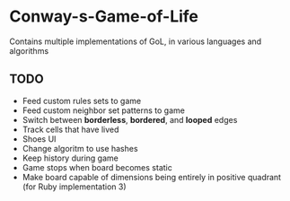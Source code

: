 Conway-s-Game-of-Life
=====================

Contains multiple implementations of GoL, in various languages and algorithms

## TODO
* Feed custom rules sets to game
* Feed custom neighbor set patterns to game
* Switch between __borderless__, __bordered__, and __looped__ edges
* Track cells that have lived
* Shoes UI
* Change algoritm to use hashes
* Keep history during game
* Game stops when board becomes static
* Make board capable of dimensions being entirely in positive quadrant (for Ruby implementation 3)
